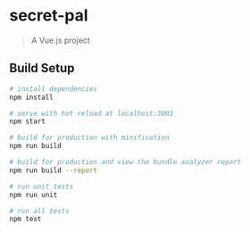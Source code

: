 # secret-pal

> A Vue.js project

## Build Setup

``` bash
# install dependencies
npm install

# serve with hot reload at localhost:3003
npm start

# build for production with minification
npm run build

# build for production and view the bundle analyzer report
npm run build --report

# run unit tests
npm run unit

# run all tests
npm test
```
